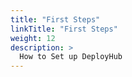 ```yaml
---
title: "First Steps"
linkTitle: "First Steps"
weight: 12
description: >
  How to Set up DeployHub
---
```



